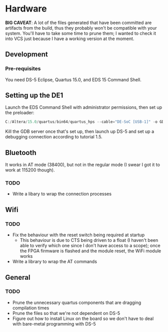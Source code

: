 # Hardware

**BIG CAVEAT**: A lot of the files generated that have been committed are artifacts from the build, thus they probably won't be compatible with your system. You'll have to take some time to prune them; I wanted to check it into VCS just because I have a working version at the moment.

## Development


### Pre-requisites

You need DS-5 Eclipse, Quartus 15.0, and EDS 15 Command Shell.

## Setting up the DE1

Launch the EDS Command Shell with administrator permissions, then set up the preloader:
```powershell
C:/Altera/15.0/quartus/bin64/quartus_hps --cable="DE-SoC [USB-1]" -o GDBSERVER --gdbport0=3335 --preloader=C:/Altera/15.0/University_Program/Monitor_Program/arm_tools/u-boot-spl.srec --preloaderaddr=0xffff1398
```

Kill the GDB server once that's set up, then launch up DS-5 and set up a debugging connection according to tutorial 1.5.

## Bluetooth

It works in AT mode (38400), but not in the regular mode (I swear I got it to work at 115200 though).

### TODO

- Write a libary to wrap the connection processes

## Wifi

### TODO

- Fix the behaviour with the reset switch being required at startup
  - This behaviour is due to CTS being driven to a float (I haven't been able to verify which one since I don't have access to a scope); once the FPGA firmware is flashed and the module reset, the WiFi module works
- Write a library to wrap the AT commands 

## General

### TODO

- Prune the unnecessary quartus components that are dragging compilation times
- Prune the files so that we're not dependent on DS-5
- Figure out how to install Linux on the board so we don't have to deal with bare-metal programming with DS-5